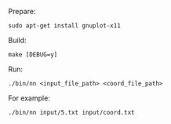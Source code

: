 Prepare:

`sudo apt-get install gnuplot-x11`

Build:

`make [DEBUG=y]`

Run:

`./bin/nn <input_file_path> <coord_file_path>`

For example:

`./bin/nn input/5.txt input/coord.txt`
